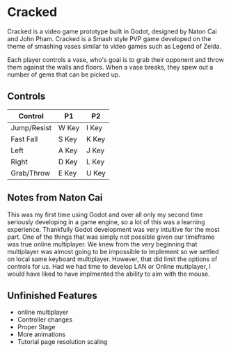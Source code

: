 # Cracked
Cracked is a video game prototype built in Godot, designed by Naton Cai and John Pham. Cracked is a Smash style PVP game developed on the theme of smashing vases similar to video games such as Legend of Zelda.

Each player controls a vase, who's goal is to grab their opponent and throw them against the walls and floors. When a vase breaks, they spew out a number of gems that can be picked up. 

## Controls
| Control | P1 | P2 |
| --- | --- |---|
| Jump/Resist | W Key | I Key |
| Fast Fall  | S Key| K Key |
| Left | A Key | J Key |
| Right  | D Key | L Key|
| Grab/Throw | E Key  | U Key |


## Notes from Naton Cai
This was my first time using Godot and over all only my second time seriously developing in a game engine, so a lot of this was a learning experience. Thankfully Godot development was very intuitive for the most part. One of the things that was simply not possible given our timeframe was true online multiplayer. We knew from the very beginning that multiplayer was almost going to be impossible to implement so we settled on local same keyboard multiplayer. However, that did limit the options of controls for us. Had we had time to develop LAN or Online mutiplayer, I would have liked to have implmented the ability to aim with the mouse.

## Unfinished Features
* online multiplayer
* Controller changes
* Proper Stage
* More animations
* Tutorial page resolution scaling